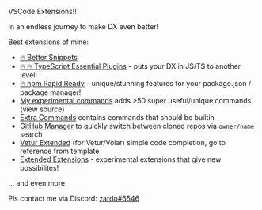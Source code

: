 VSCode Extensions!!

In an endless journey to make DX even better!

Best extensions of mine:

- [:fire: Better Snippets](https://github.com/zardoy/vscode-better-snippets)
- [:fire: :fire: TypeScript Essential Plugins](https://github.com/zardoy/typescript-vscode-plugins) - puts your DX in JS/TS to another level! 
- [:fire: npm Rapid Ready](https://github.com/zardoy/npm-the-fastest) - unique/stunning features for your package.json / package manager!
- [My experimental commands](https://github.com/zardoy/vscode-experiments) adds >50 super useful/unique commands (view source)
- [Extra Commands](https://github.com/zardoy/extra-commands) contains commands that should be builtin
- [GitHub Manager](https://github.com/zardoy/github-manager) to quickly switch between cloned repos via `owner/name` search
- [Vetur Extended](https://github.com/zardoy/vetur-extended) (for Vetur/Volar) simple code completion, go to reference from template
- [Extended Extensions](https://github.com/zardoy/vscode-patches) - experimental extensions that give new possibilites!

... and even more

Pls contact me via Discord: [zardo#6546](https://discord.com/users/zardo#6546)

